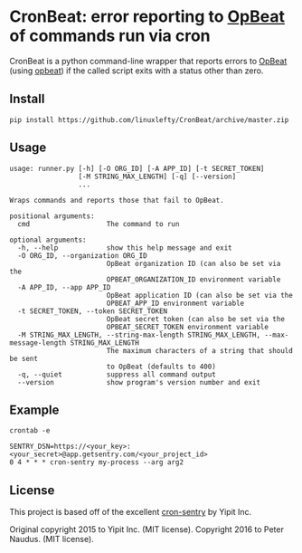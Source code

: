 CronBeat: error reporting to [OpBeat](https://opbeat.com/) of commands run via cron
================================================

CronBeat is a python command-line wrapper that reports errors to [OpBeat](http://opbeat.com) (using [opbeat](https://github.com/opbeat/opbeat_python)) if the called script exits with a status other than zero.

Install
-------

`pip install https://github.com/linuxlefty/CronBeat/archive/master.zip`

Usage
-----

```
usage: runner.py [-h] [-O ORG_ID] [-A APP_ID] [-t SECRET_TOKEN]
                 [-M STRING_MAX_LENGTH] [-q] [--version]
                 ...

Wraps commands and reports those that fail to OpBeat.

positional arguments:
  cmd                   The command to run

optional arguments:
  -h, --help            show this help message and exit
  -O ORG_ID, --organization ORG_ID
                        OpBeat organization ID (can also be set via the
                        OPBEAT_ORGANIZATION_ID environment variable
  -A APP_ID, --app APP_ID
                        OpBeat application ID (can also be set via the
                        OPBEAT_APP_ID environment variable
  -t SECRET_TOKEN, --token SECRET_TOKEN
                        OpBeat secret token (can also be set via the
                        OPBEAT_SECRET_TOKEN environment variable
  -M STRING_MAX_LENGTH, --string-max-length STRING_MAX_LENGTH, --max-message-length STRING_MAX_LENGTH
                        The maximum characters of a string that should be sent
                        to OpBeat (defaults to 400)
  -q, --quiet           suppress all command output
  --version             show program's version number and exit
```

Example
-------

`crontab -e`
```
SENTRY_DSN=https://<your_key>:<your_secret>@app.getsentry.com/<your_project_id>
0 4 * * * cron-sentry my-process --arg arg2
```


License
-------

This project is based off of the excellent [cron-sentry](https://github.com/Yipit/cron-sentry) by Yipit Inc.

Original copyright 2015 to Yipit Inc. (MIT license).
Copyright 2016 to Peter Naudus. (MIT license).
